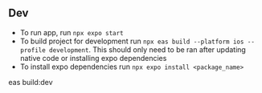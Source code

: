## Dev
- To run app, run `npx expo start`
- To build project for development run `npx eas build --platform ios --profile development`. This should only need to be ran after updating native code or installing expo dependencies
- To install expo dependencies run `npx expo install <package_name>` 

eas build:dev